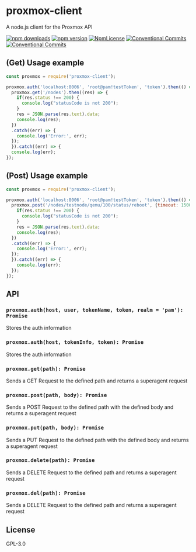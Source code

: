 # proxmox-client
A node.js client for the Proxmox API

<p>
<a href="https://www.npmjs.com/package/proxmox-client" rel="nofollow"><img src="https://img.shields.io/npm/dw/proxmox-client.svg?logo=npm" alt="npm downloads" style="max-width:100%;"></a>
<a href="https://www.npmjs.com/package/proxmox-client" rel="nofollow"><img src="https://img.shields.io/npm/v/proxmox-client.svg?logo=npm" alt="npm version" style="max-width:100%;"></a>
<a href="https://github.com/BeefoIO/proxmox-client/blob/master/LICENSE" rel="nofollow"><img src="https://img.shields.io/npm/l/proxmox-client.svg?logo=github" alt="NpmLicense"></a>
<a href="https://github.com/BeefoIO/proxmox-client/blob/master/" rel="nofollow"><img src="https://img.shields.io/badge/Accepting%20Commits-True-green.svg" alt="Conventional Commits"></a>
<a href="https://github.com/BeefoIO/proxmox-client/blob/master/" rel="nofollow"><img src="https://img.shields.io/github/package-json/v/BeefoIO/proxmox-client.svg" alt="Conventional Commits"></a>

## (Get) Usage example

```js
const proxmox = require('proxmox-client');

proxmox.auth('localhost:8006', 'root@pam!testToken', 'token').then(() => {
  proxmox.get('/nodes').then((res) => {
    if(res.status !== 200) {
      console.log("statusCode is not 200");
    }
    res = JSON.parse(res.text).data;
    console.log(res);
  })
  .catch((err) => {
    console.log('Error:', err);
  });
  }).catch((err) => {
  console.log(err);
});
```

## (Post) Usage example

```js
const proxmox = require('proxmox-client');

proxmox.auth('localhost:8006', 'root@pam!testToken', 'token').then(() => {
  proxmox.post('/nodes/testnode/qemu/100/status/reboot', {timeout: 1500}).then((res) => {
    if(res.status !== 200) {
      console.log("statusCode is not 200");
    }
    res = JSON.parse(res.text).data;
    console.log(res);
  })
  .catch((err) => {
    console.log('Error:', err);
  });
  }).catch((err) => {
    console.log(err);
  });
});
```

## API

### `proxmox.auth(host, user, tokenName, token, realm = 'pam'): Promise`

Stores the auth information

### `proxmox.auth(host, tokenInfo, token): Promise`

Stores the auth information

### `proxmox.get(path): Promise`

Sends a GET Request to the defined path and returns a superagent request

### `proxmox.post(path, body): Promise`

Sends a POST Request to the defined path with the defined body and returns a superagent request

### `proxmox.put(path, body): Promise`

Sends a PUT Request to the defined path with the defined body and returns a superagent request

### `proxmox.delete(path): Promise`

Sends a DELETE Request to the defined path and returns a superagent request

### `proxmox.del(path): Promise`

Sends a DELETE Request to the defined path and returns a superagent request

## License

GPL-3.0
